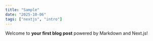 ```yaml
---
title: "Sample"
date: "2025-10-06"
tags: ["nextjs", "intro"]
---
```


Welcome to **your first blog post** powered by Markdown and Next.js!
